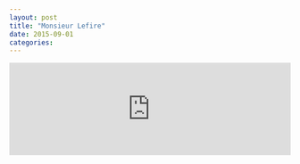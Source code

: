 ```yaml
---
layout: post
title: "Monsieur Lefire"
date: 2015-09-01
categories:
---
```


<iframe width="100%" height="166" scrolling="no" frameborder="no" src="https://w.soundcloud.com/player/?url=https%3A//api.soundcloud.com/tracks/221368749%3Fsecret_token%3Ds-BkUNH&amp;color=0066cc&amp;auto_play=false&amp;hide_related=true&amp;show_comments=true&amp;show_user=true&amp;show_reposts=false"></iframe>
